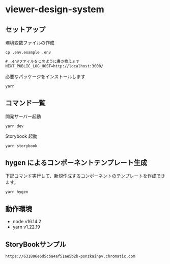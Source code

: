 # viewer-design-system


## セットアップ

環境変数ファイルの作成
```shell
cp .env.example .env
```

```txt
# .envファイルをこのように書き換えます
NEXT_PUBLIC_LOG_HOST=http://localhost:3000/
```

必要なパッケージをインストールします
```shell
yarn
```

## コマンド一覧

開発サーバー起動

```
yarn dev
```

Storybook 起動

```
yarn storybook
```

## hygen によるコンポーネントテンプレート生成

下記コマンド実行して、新規作成するコンポーネントのテンプレートを作成できます。

```
yarn hygen
```

## 動作環境

- node v16.14.2
- yarn v1.22.19

## StoryBookサンプル

`https://631806e6d5cba4af51ae5b2b-psnzkainpv.chromatic.com`